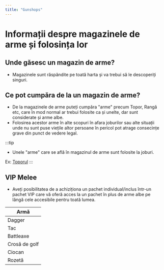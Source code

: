 ```yaml
---
title: "Gunshops"
---
```



# Informații despre magazinele de arme și folosința lor

## Unde găsesc un magazin de arme? 

- Magazinele sunt răspândite pe toată harta și va trebui să le descoperiți singuri.

## Ce pot cumpăra de la un magazin de arme?

- De la magazinele de arme puteți cumpăra "arme" precum Topor, Rangă etc, care în mod normal ar trebui folosite ca și unelte, dar sunt considerate și arme albe. 
- Folosirea acestor arme în alte scopuri în afara joburilor sau alte situații unde nu sunt puse viețile altor persoane în pericol pot atrage consecințe grave din punct de vedere legal.

:::tip 
- Unele "arme" care se află în magazinul de arme sunt folosite la joburi.

Ex: [Toporul](/jobs/lumberjack)
:::

<!-- ## Pistol Autoapărare (necesită Permis Port Armă)

- În gunshop există un pistol de tip SNS PISTOL care poate fi cumpărat fie cu Permis Port Armă (care este emis de [Poliție](/factions/politie)), fie fără Permis. Dacă cumpărați pistolul fără Permis, la o percheziție/când sunteți prinși că îl folosiți veți fi sancționat conform Codului Penal în vigoare. Totodată, dacă aveți Permis Port Armă și sunteți prinși că faceți ilegalități cu pistolul, Permisul va fi anulat. -->

## VIP Melee

- Aveți posibilitatea de a achiziționa un pachet individual/inclus într-un pachet VIP care vă oferă acces la un pachet în plus de arme albe pe lângă cele accesibile pentru toată lumea. 

| Armă                 |
| -------------------  |
| Dagger               |
| Tac                  |
| Battleaxe            |
| Crosă de golf        |
| Ciocan               |
| Rozetă               |
